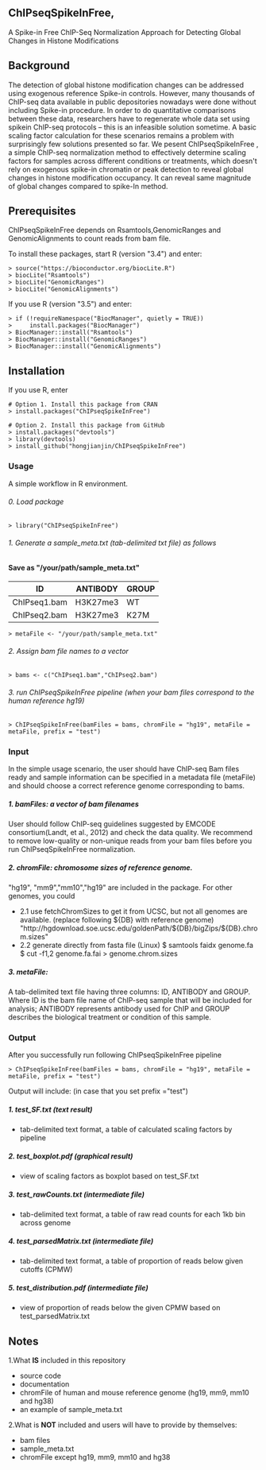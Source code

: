 ## ChIPseqSpikeInFree, 
A Spike-in Free ChIP-Seq Normalization Approach for Detecting Global Changes in Histone Modifications

## Background

The detection of global histone modification changes can be addressed using exogenous reference Spike-in controls. However, many thousands of ChIP-seq data available in public depositories nowadays were done without including Spike-in procedure. In order to do quantitative comparisons between these data, researchers have to regenerate whole data set using spikein ChIP-seq protocols – this is an infeasible solution sometime. A basic scaling factor calculation for these scenarios remains a problem with surprisingly few solutions presented so far. We pesent ChIPseqSpikeInFree , a simple ChIP-seq normalization method to effectively determine scaling factors for samples across different conditions or treatments, which doesn't rely on exogenous spike-in chromatin or peak detection to reveal global changes in histone modification occupancy. It can reveal same magnitude of global changes compared to spike-In method.

## Prerequisites

ChIPseqSpikeInFree depends on Rsamtools,GenomicRanges and GenomicAlignments to count reads from bam file.

To install these packages, start R (version "3.4") and enter:
```
> source("https://bioconductor.org/biocLite.R")
> biocLite("Rsamtools")
> biocLite("GenomicRanges")
> biocLite("GenomicAlignments")
```
If you use R (version "3.5") and enter:
```
> if (!requireNamespace("BiocManager", quietly = TRUE))
>     install.packages("BiocManager")
> BiocManager::install("Rsamtools")
> BiocManager::install("GenomicRanges")
> BiocManager::install("GenomicAlignments")
```

## Installation

If you use R, enter
```
# Option 1. Install this package from CRAN
> install.packages("ChIPseqSpikeInFree")

# Option 2. Install this package from GitHub
> install.packages("devtools")
> library(devtools)
> install_github("hongjianjin/ChIPseqSpikeInFree")
```

### Usage

A simple workflow in R environment.

###### 0. Load package
```
> library("ChIPseqSpikeInFree")
```
###### 1. Generate a sample_meta.txt (tab-delimited txt file) as follows
#### Save as "/your/path/sample_meta.txt"

| ID | ANTIBODY | GROUP |
| -- | -------- | ----- |
| ChIPseq1.bam | H3K27me3 | WT |
| ChIPseq2.bam | H3K27me3 | K27M |

```
> metaFile <- "/your/path/sample_meta.txt"
```

###### 2. Assign bam file names to a vector
```
> bams <- c("ChIPseq1.bam","ChIPseq2.bam")
```

###### 3. run ChIPseqSpikeInFree pipeline (when your bam files correspond to the human reference hg19) 
```
> ChIPseqSpikeInFree(bamFiles = bams, chromFile = "hg19", metaFile = metaFile, prefix = "test")
```

### Input

In the simple usage scenario, the user should have ChIP-seq Bam files ready and sample information can be specified in a metadata file (metaFile) and should choose a correct reference genome corresponding to bams. 

##### 1. bamFiles: a vector of bam filenames

User should follow ChIP-seq guidelines suggested by EMCODE consortium(Landt, et al., 2012) and check the data quality. We recommend to remove low-quality or non-unique reads from your bam files before you run ChIPseqSpikeInFree normalization.

##### 2. chromFile: chromosome sizes of reference genome. 
"hg19", "mm9","mm10","hg19" are included in the package.
For other genomes, you could 
- 2.1 use fetchChromSizes to get it from UCSC, but not all genomes are available. (replace following ${DB} with reference genome)
"http://hgdownload.soe.ucsc.edu/goldenPath/${DB}/bigZips/${DB}.chrom.sizes"
- 2.2 generate directly from fasta file (Linux)
$ samtools faidx genome.fa
$ cut -f1,2 genome.fa.fai > genome.chrom.sizes

##### 3. metaFile: 
A tab-delimited text file having three columns: ID, ANTIBODY and GROUP. Where ID is the bam file name of ChIP-seq sample that will be included for analysis; ANTIBODY represents antibody used for ChIP and GROUP describes the biological treatment or condition of this sample. 


### Output

After you successfully run following ChIPseqSpikeInFree pipeline 
```
> ChIPseqSpikeInFree(bamFiles = bams, chromFile = "hg19", metaFile = metaFile, prefix = "test")
```
Output will include: (in case that you set prefix ="test")
##### 1. test_SF.txt (text result)
- tab-delimited text format, a table of calculated scaling factors by pipeline
##### 2. test_boxplot.pdf (graphical result)
- view of scaling factors as boxplot based on test_SF.txt
##### 3. test_rawCounts.txt (intermediate file)
- tab-delimited text format, a table of raw read counts for each 1kb bin across genome
##### 4. test_parsedMatrix.txt (intermediate file)
- tab-delimited text format, a table of proportion of reads below given cutoffs (CPMW)
##### 5. test_distribution.pdf (intermediate file)
- view of proportion of reads below the given CPMW based on test_parsedMatrix.txt


## Notes

1.What **IS** included in this repository 
- source code
- documentation
- chromFile of human and mouse reference genome (hg19, mm9, mm10 and hg38)
- an example of sample_meta.txt

2.What is **NOT** included and users will have to provide by themselves:
- bam files
- sample_meta.txt
- chromFile except hg19, mm9, mm10 and hg38

